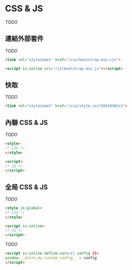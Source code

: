 # CSS & JS

*TODO*

## 連結外部套件

*TODO*

```html
<link rel="stylesheet" href="/css/bootstrap.min.css">

<script is:inline src="/js/bootstrap.min.js"></script>
```

## 快取

*TODO*

```html
<link rel="stylesheet" href="/css/style.css?20250302v1">
```

## 內聯 CSS & JS

*TODO*

```html
<style>
/* CSS */
</style>

<script>
/* JS */
</script>
```

## 全局 CSS & JS

*TODO*

```html
<style is:global>
/* CSS */
</style>

<script is:inline>
/* JS */
</script>
```

*TODO*

```html
<script is:inline define:vars={{ config }}>
window.__astro_my_custom_config__ = config
</script>
```
